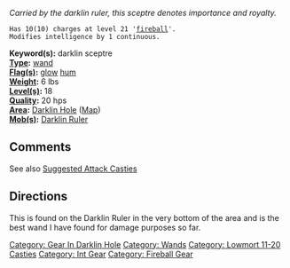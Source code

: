 *Carried by the darklin ruler, this sceptre denotes importance and
royalty.*

`Has 10(10) charges at level 21 '`[`fireball`](Fireball.md "wikilink")`'.`  
`Modifies intelligence by 1 continuous.`

**Keyword(s):** darklin sceptre  
**[Type](:Category:_Object_Types.md "wikilink"):**
[wand](:Category:_Wands.md "wikilink")  
**[Flag(s)](:Category:_Object_Flags.md "wikilink"):**
[glow](Glow_Flag.md "wikilink") [hum](Hum_Flag.md "wikilink")  
**[Weight](Object_Weight.md "wikilink"):** 6 lbs  
**[Level(s)](Object_Level.md "wikilink"):** 18  
**[Quality](Object_Quality.md "wikilink"):** 20 hps  
**[Area](:Category:_Areas.md "wikilink"):** [Darklin
Hole](:Category:_Darklin_Hole.md "wikilink")
([Map](Darklin_Hole_Map.md "wikilink"))  
**[Mob(s)](:Category:_Mobs.md "wikilink"):** [Darklin
Ruler](Darklin_Ruler "wikilink")  

## Comments

See also [Suggested Attack
Casties](Suggested_Spellcasting_Gear#Suggested_Attack_Casties.md "wikilink")

## Directions

This is found on the Darklin Ruler in the very bottom of the area and is
the best wand I have found for damage purposes so far.

[Category: Gear In Darklin
Hole](Category:_Gear_In_Darklin_Hole "wikilink") [Category:
Wands](Category:_Wands "wikilink") [Category: Lowmort 11-20
Casties](Category:_Lowmort_11-20_Casties "wikilink") [Category: Int
Gear](Category:_Int_Gear "wikilink") [Category: Fireball
Gear](Category:_Fireball_Gear "wikilink")
